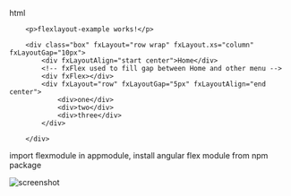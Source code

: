 html 

        <p>flexlayout-example works!</p>

        <div class="box" fxLayout="row wrap" fxLayout.xs="column" fxLayoutGap="10px">
            <div fxLayoutAlign="start center">Home</div>
            <!-- fxFlex used to fill gap between Home and other menu -->
            <div fxFlex></div>
            <div fxLayout="row" fxLayoutGap="5px" fxLayoutAlign="end center">
                <div>one</div>
                <div>two</div>
                <div>three</div>
            </div>

        </div>
        
        
import flexmodule in appmodule, install angular flex module from npm package        


![screenshot]([/assets/img/MarineGEO_logo.png](https://github.com/mithunkumarc/learning_angular/blob/master/angular_flex_layout/example_fill_gap/Screenshot%20from%202022-06-26%2011-12-30.png) "screenshot")



